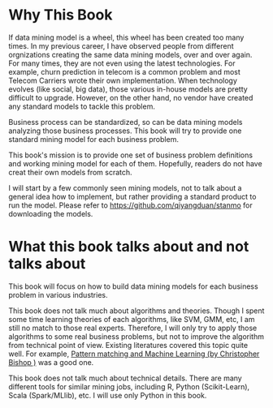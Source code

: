 Why This Book
=======
If data mining model is a wheel, this wheel has been created too many times.  In my previous career, I have observed people from different orgnizations creating the same data mining models,  over and over again. For many times, they are not even using the latest technologies. For example, churn prediction in telecom is a common problem and most Telecom Carriers wrote their own implementation. When technology evolves (like social, big data), those various in-house models are pretty difficult to upgrade. However, on the other hand, no vendor have created any standard models to tackle this problem. 

Business process can be standardized, so can be data mining models analyzing those business processes. This book will try to provide one standard mining model for each business problem.

This book's mission is to provide one set of business problem definitions and working mining model for each of them. Hopefully, readers do not have creat their own models from scratch.

I will start by a few commonly seen mining models, not to talk about a general idea how to implement, but rather providing a standard product to run the model. Please refer to https://github.com/qiyangduan/stanmo for downloading the models.


# What this book talks about and not talks about
This book will focus on how to build data mining models for each business problem in various industries. 


This book does not talk much about algorithms and theories. Though I spent some time learning theories of each algorithms, like SVM, GMM, etc, I am still no match to those real experts. Therefore, I will only try to apply those algorithms to some real business problems, but not to improve the algorithm from technical point of view. Existing literatures covered this topic quite well. For example, [Pattern matching and Machine Learning (by Christopher Bishop )](http://www.amazon.com/Pattern-Recognition-Learning-Information-Statistics/dp/0387310738) was a good one.

This book does not talk much about technical details. There are many different tools for similar mining jobs, including R, Python (Scikit-Learn), Scala (Spark/MLlib), etc. I will use only Python in this book.





